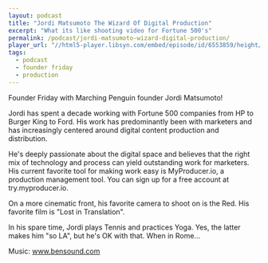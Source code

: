 ```yaml
---
layout: podcast
title: "Jordi Matsumoto The Wizard Of Digital Production"
excerpt: "What its like shooting video for Fortune 500's"
permalink: /podcast/jordi-matsumoto-wizard-digital-production/
player_url: "//html5-player.libsyn.com/embed/episode/id/6553859/height/90/theme/custom/autoplay/no/autonext/no/thumbnail/yes/preload/no/no_addthis/no/direction/backward/render-playlist/no/custom-color/87A93A/"
tags:
  - podcast
  - founder friday
  - production
---
```


Founder Friday with Marching Penguin founder Jordi Matsumoto!

Jordi has spent a decade working with Fortune 500 companies from HP to Burger King to Ford. His work has predominantly been with marketers and has increasingly centered around digital content production and distribution.

He's deeply passionate about the digital space and believes that the right mix of technology and process can yield outstanding work for marketers. His current favorite tool for making work easy is MyProducer.io, a production management tool. You can sign up for a free account at try.myproducer.io.

On a more cinematic front, his favorite camera to shoot on is the Red. His favorite film is "Lost in Translation". 

In his spare time, Jordi plays Tennis and practices Yoga. Yes, the latter makes him "so LA", but he's OK with that. When in Rome...

Music: www.bensound.com